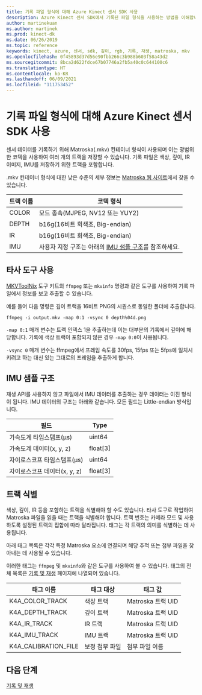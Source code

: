 ```yaml
---
title: 기록 파일 형식에 대해 Azure Kinect 센서 SDK 사용
description: Azure Kinect 센서 SDK에서 기록된 파일 형식을 사용하는 방법을 이해합니다.
author: martinekuan
ms.author: martinek
ms.prod: kinect-dk
ms.date: 06/26/2019
ms.topic: reference
keywords: kinect, azure, 센서, sdk, 깊이, rgb, 기록, 재생, matroska, mkv
ms.openlocfilehash: 0f45893d37d56e90fbb266c3b988b603f58a43d2
ms.sourcegitcommit: 8bca2d622fdce67b07746a2fb5a40c0c644100c6
ms.translationtype: HT
ms.contentlocale: ko-KR
ms.lasthandoff: 06/09/2021
ms.locfileid: "111753452"
---
```

# <a name="use-azure-kinect-sensor-sdk-to-record-file-format"></a>기록 파일 형식에 대해 Azure Kinect 센서 SDK 사용

센서 데이터를 기록하기 위해 Matroska(.mkv) 컨테이너 형식이 사용되며 이는 광범위한 코덱을 사용하여 여러 개의 트랙을 저장할 수 있습니다. 기록 파일은 색상, 깊이, IR 이미지, IMU를 저장하기 위한 트랙을 포함합니다.

.mkv 컨테이너 형식에 대한 낮은 수준의 세부 정보는 [Matroska 웹 사이트](https://www.matroska.org/index.html)에서 찾을 수 있습니다.

| 트랙 이름 | 코덱 형식                          |
|------------|---------------------------------------|
| COLOR      | 모드 종속(MJPEG, NV12 또는 YUY2) |
| DEPTH      | b16g(16비트 회색조, Big-endian)   |
| IR         | b16g(16비트 회색조, Big-endian)   |
| IMU        | 사용자 지정 구조는 아래의 [IMU 샘플 구조](record-file-format.md#imu-sample-structure)를 참조하세요. |

## <a name="using-third-party-tools"></a>타사 도구 사용

[MKVToolNix](https://mkvtoolnix.download/) 도구 키트의 `ffmpeg` 또는 `mkvinfo` 명령과 같은 도구를 사용하여 기록 파일에서 정보를 보고 추출할 수 있습니다.

예를 들어 다음 명령은 깊이 트랙을 16비트 PNG의 시퀀스로 동일한 폴더에 추출합니다.

```
ffmpeg -i output.mkv -map 0:1 -vsync 0 depth%04d.png
```

`-map 0:1` 매개 변수는 트랙 인덱스 1을 추출하는데 이는 대부분의 기록에서 깊이에 해당합니다. 기록에 색상 트랙이 포함되지 않은 경우 `-map 0:0`이 사용됩니다.

`-vsync 0` 매개 변수는 ffmpeg에서 프레임 속도를 30fps, 15fps 또는 5fps에 일치시키려고 하는 대신 있는 그대로의 프레임을 추출하게 합니다.

## <a name="imu-sample-structure"></a>IMU 샘플 구조

재생 API를 사용하지 않고 파일에서 IMU 데이터를 추출하는 경우 데이터는 이진 형식이 됩니다.
IMU 데이터의 구조는 아래와 같습니다. 모든 필드는 Little-endian 방식입니다.

| 필드                        | Type     |
|------------------------------|----------|
| 가속도계 타임스탬프(μs) | uint64   |
| 가속도계 데이터(x, y, z) | float[3] |
| 자이로스코프 타임스탬프(μs)     | uint64   |
| 자이로스코프 데이터(x, y, z)     | float[3] |

## <a name="identifying-tracks"></a>트랙 식별

색상, 깊이, IR 등을 포함하는 트랙을 식별해야 할 수도 있습니다. 타사 도구로 작업하여 Matroska 파일을 읽을 때는 트랙을 식별해야 합니다.
트랙 번호는 카메라 모드 및 사용하도록 설정된 트랙의 집합에 따라 달라집니다. 태그는 각 트랙의 의미를 식별하는 데 사용됩니다.

아래 태그 목록은 각각 특정 Matroska 요소에 연결되며 해당 추적 또는 첨부 파일을 찾아내는 데 사용될 수 있습니다.

이러한 태그는 `ffmpeg` 및 `mkvinfo`와 같은 도구를 사용하여 볼 수 있습니다.
태그의 전체 목록은 [기록 및 재생](record-playback-api.md) 페이지에 나열되어 있습니다.

| 태그 이름             | 태그 대상             | 태그 값             |
|----------------------|------------------------|-----------------------|
| K4A_COLOR_TRACK      | 색상 트랙            | Matroska 트랙 UID    |
| K4A_DEPTH_TRACK      | 깊이 트랙            | Matroska 트랙 UID    |
| K4A_IR_TRACK         | IR 트랙               | Matroska 트랙 UID    |
| K4A_IMU_TRACK        | IMU 트랙              | Matroska 트랙 UID    |
| K4A_CALIBRATION_FILE | 보정 첨부 파일 | 첨부 파일 이름   |

## <a name="next-steps"></a>다음 단계

[기록 및 재생](record-playback-api.md)
